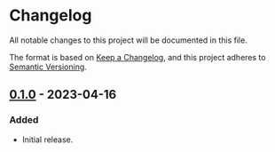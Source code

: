 # Changelog

All notable changes to this project will be documented in this file.

The format is based on [Keep a Changelog](https://keepachangelog.com/en/1.0.0/),
and this project adheres to [Semantic Versioning](https://semver.org/spec/v2.0.0.html).

## [0.1.0] - 2023-04-16

### Added

- Initial release.

[0.1.0]: https://github.com/gridpoint-com/circe/releases/tag/v0.1.0
